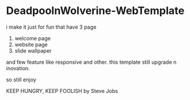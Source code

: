 # DeadpoolnWolverine-WebTemplate

i make it just for fun
that have 3 page
1. welcome page
2. website page
3. slide wallpaper

and few feature like responsive and other.
this template still upgrade n inovation.

so still enjoy

KEEP HUNGRY, KEEP FOOLISH by Steve Jobs
